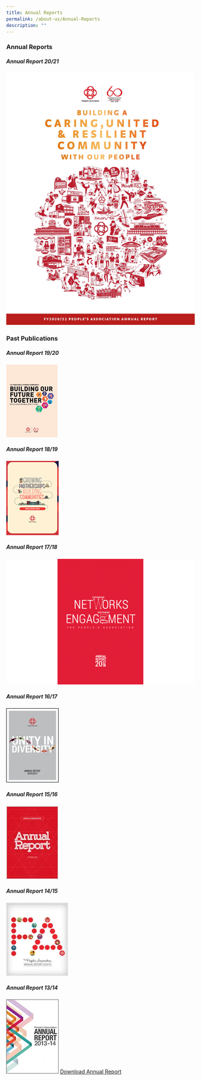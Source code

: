 ```yaml
---
title: Annual Reports
permalink: /about-us/Annual-Reports
description: ""
---
```

### Annual Reports

#####  Annual Report 20/21

![](/images/About%20Us/Annual%20Reports/AR20.png)

### Past Publications

##### Annual Report 19/20


![](/images/About%20Us/Annual%20Reports/AR19.png)
##### Annual Report 18/19

![](/images/About%20Us/Annual%20Reports/AR18.png)
##### Annual Report 17/18
![](/images/About%20Us/Annual%20Reports/AR17.png)
[](/files/About%20Us/Annual%20Reports/pa-annual-report-1718.pdf)
##### Annual Report 16/17

![](/images/About%20Us/Annual%20Reports/AR16.png)
[](/files/About%20Us/Annual%20Reports/pa-annual-report-1617.pdf)
##### Annual Report 15/16

![](/images/About%20Us/Annual%20Reports/AR15.png)
[](/files/About%20Us/Annual%20Reports/pa-annual-report-1516.pdf)

##### Annual Report 14/15

![](/images/About%20Us/Annual%20Reports/AR14.png)
[](/files/About%20Us/Annual%20Reports/pa-annual-report-1415.pdf)

##### Annual Report 13/14


![](/images/About%20Us/Annual%20Reports/AR13.png)
[Download Annual Report](/files/About%20Us/Annual%20Reports/pa-annual-report-1314.pdf)